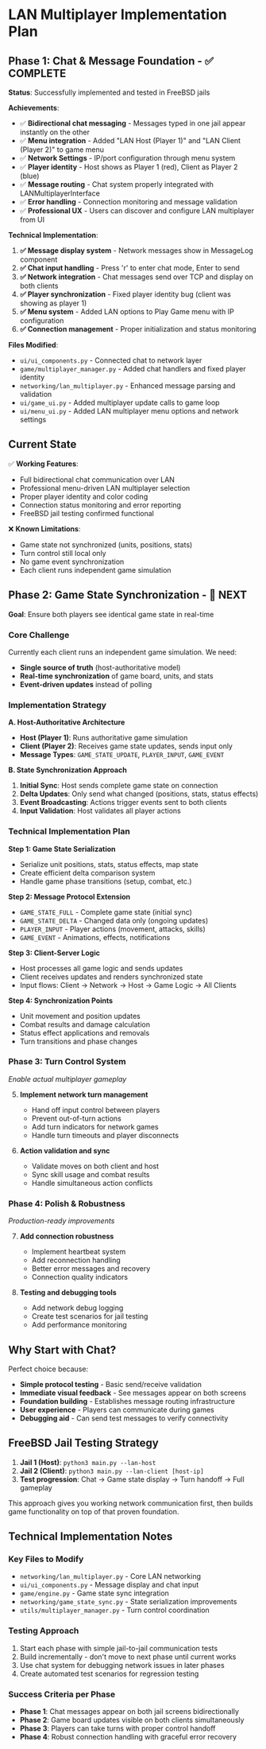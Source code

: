 # LAN Multiplayer Implementation Plan

## **Phase 1: Chat & Message Foundation - ✅ COMPLETE**

**Status**: Successfully implemented and tested in FreeBSD jails

**Achievements**:
- ✅ **Bidirectional chat messaging** - Messages typed in one jail appear instantly on the other
- ✅ **Menu integration** - Added "LAN Host (Player 1)" and "LAN Client (Player 2)" to game menu
- ✅ **Network Settings** - IP/port configuration through menu system
- ✅ **Player identity** - Host shows as Player 1 (red), Client as Player 2 (blue)
- ✅ **Message routing** - Chat system properly integrated with LANMultiplayerInterface
- ✅ **Error handling** - Connection monitoring and message validation
- ✅ **Professional UX** - Users can discover and configure LAN multiplayer from UI

**Technical Implementation**:
1. **✅ Message display system** - Network messages show in MessageLog component
2. **✅ Chat input handling** - Press 'r' to enter chat mode, Enter to send
3. **✅ Network integration** - Chat messages send over TCP and display on both clients
4. **✅ Player synchronization** - Fixed player identity bug (client was showing as player 1)
5. **✅ Menu system** - Added LAN options to Play Game menu with IP configuration
6. **✅ Connection management** - Proper initialization and status monitoring

**Files Modified**:
- `ui/ui_components.py` - Connected chat to network layer
- `game/multiplayer_manager.py` - Added chat handlers and fixed player identity
- `networking/lan_multiplayer.py` - Enhanced message parsing and validation
- `ui/game_ui.py` - Added multiplayer update calls to game loop
- `ui/menu_ui.py` - Added LAN multiplayer menu options and network settings

## **Current State**

✅ **Working Features**:
- Full bidirectional chat communication over LAN
- Professional menu-driven LAN multiplayer selection
- Proper player identity and color coding
- Connection status monitoring and error reporting
- FreeBSD jail testing confirmed functional

❌ **Known Limitations**:
- Game state not synchronized (units, positions, stats)
- Turn control still local only
- No game event synchronization
- Each client runs independent game simulation

## **Phase 2: Game State Synchronization - 🚧 NEXT**

**Goal**: Ensure both players see identical game state in real-time

### **Core Challenge**
Currently each client runs an independent game simulation. We need:
- **Single source of truth** (host-authoritative model)
- **Real-time synchronization** of game board, units, and stats
- **Event-driven updates** instead of polling

### **Implementation Strategy**

**A. Host-Authoritative Architecture**
- **Host (Player 1)**: Runs authoritative game simulation
- **Client (Player 2)**: Receives game state updates, sends input only
- **Message Types**: `GAME_STATE_UPDATE`, `PLAYER_INPUT`, `GAME_EVENT`

**B. State Synchronization Approach**
1. **Initial Sync**: Host sends complete game state on connection
2. **Delta Updates**: Only send what changed (positions, stats, status effects)
3. **Event Broadcasting**: Actions trigger events sent to both clients
4. **Input Validation**: Host validates all player actions

### **Technical Implementation Plan**

**Step 1: Game State Serialization**
- Serialize unit positions, stats, status effects, map state
- Create efficient delta comparison system
- Handle game phase transitions (setup, combat, etc.)

**Step 2: Message Protocol Extension** 
- `GAME_STATE_FULL` - Complete game state (initial sync)
- `GAME_STATE_DELTA` - Changed data only (ongoing updates)  
- `PLAYER_INPUT` - Player actions (movement, attacks, skills)
- `GAME_EVENT` - Animations, effects, notifications

**Step 3: Client-Server Logic**
- Host processes all game logic and sends updates
- Client receives updates and renders synchronized state
- Input flows: Client → Network → Host → Game Logic → All Clients

**Step 4: Synchronization Points**
- Unit movement and position updates
- Combat results and damage calculation
- Status effect applications and removals
- Turn transitions and phase changes

### **Phase 3: Turn Control System**
*Enable actual multiplayer gameplay*

5. **Implement network turn management**
   - Hand off input control between players
   - Prevent out-of-turn actions
   - Add turn indicators for network games
   - Handle turn timeouts and player disconnects

6. **Action validation and sync**
   - Validate moves on both client and host
   - Sync skill usage and combat results
   - Handle simultaneous action conflicts

### **Phase 4: Polish & Robustness**
*Production-ready improvements*

7. **Add connection robustness**
   - Implement heartbeat system
   - Add reconnection handling
   - Better error messages and recovery
   - Connection quality indicators

8. **Testing and debugging tools**
   - Add network debug logging
   - Create test scenarios for jail testing
   - Add performance monitoring

## **Why Start with Chat?**

Perfect choice because:
- **Simple protocol testing** - Basic send/receive validation
- **Immediate visual feedback** - See messages appear on both screens
- **Foundation building** - Establishes message routing infrastructure  
- **User experience** - Players can communicate during games
- **Debugging aid** - Can send test messages to verify connectivity

## **FreeBSD Jail Testing Strategy**

1. **Jail 1 (Host)**: `python3 main.py --lan-host`
2. **Jail 2 (Client)**: `python3 main.py --lan-client [host-ip]`  
3. **Test progression**: Chat → Game state display → Turn handoff → Full gameplay

This approach gives you working network communication first, then builds game functionality on top of that proven foundation.

## **Technical Implementation Notes**

### **Key Files to Modify**
- `networking/lan_multiplayer.py` - Core LAN networking
- `ui/ui_components.py` - Message display and chat input
- `game/engine.py` - Game state sync integration
- `networking/game_state_sync.py` - State serialization improvements
- `utils/multiplayer_manager.py` - Turn control coordination

### **Testing Approach**
1. Start each phase with simple jail-to-jail communication tests
2. Build incrementally - don't move to next phase until current works
3. Use chat system for debugging network issues in later phases
4. Create automated test scenarios for regression testing

### **Success Criteria per Phase**
- **Phase 1**: Chat messages appear on both jail screens bidirectionally
- **Phase 2**: Game board updates visible on both clients simultaneously  
- **Phase 3**: Players can take turns with proper control handoff
- **Phase 4**: Robust connection handling with graceful error recovery